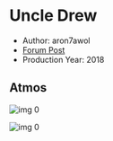 # Uncle Drew

* Author: aron7awol
* [Forum Post](https://www.avsforum.com/threads/bass-eq-for-filtered-movies.2995212/post-56835730)
* Production Year: 2018

## Atmos

![img 0](https://fanart.tv/fanart/movies/474335/moviethumb/uncle-drew-5b9b8a28705f7.jpg)

![img 0](https://i.imgur.com/t1VJ9ef.png)

